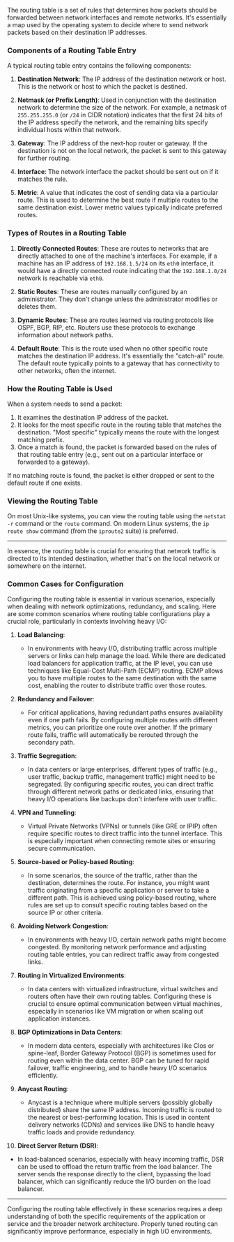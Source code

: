 The routing table is a set of rules that determines how packets should be forwarded between network interfaces and remote networks. It's essentially a map used by the operating system to decide where to send network packets based on their destination IP addresses.

### **Components of a Routing Table Entry**

A typical routing table entry contains the following components:

1. **Destination Network**: The IP address of the destination network or host. This is the network or host to which the packet is destined.

2. **Netmask (or Prefix Length)**: Used in conjunction with the destination network to determine the size of the network. For example, a netmask of `255.255.255.0` (or `/24` in CIDR notation) indicates that the first 24 bits of the IP address specify the network, and the remaining bits specify individual hosts within that network.

3. **Gateway**: The IP address of the next-hop router or gateway. If the destination is not on the local network, the packet is sent to this gateway for further routing.

4. **Interface**: The network interface the packet should be sent out on if it matches the rule.

5. **Metric**: A value that indicates the cost of sending data via a particular route. This is used to determine the best route if multiple routes to the same destination exist. Lower metric values typically indicate preferred routes.

### **Types of Routes in a Routing Table**

1. **Directly Connected Routes**: These are routes to networks that are directly attached to one of the machine's interfaces. For example, if a machine has an IP address of `192.168.1.5/24` on its `eth0` interface, it would have a directly connected route indicating that the `192.168.1.0/24` network is reachable via `eth0`.

2. **Static Routes**: These are routes manually configured by an administrator. They don't change unless the administrator modifies or deletes them.

3. **Dynamic Routes**: These are routes learned via routing protocols like OSPF, BGP, RIP, etc. Routers use these protocols to exchange information about network paths.

4. **Default Route**: This is the route used when no other specific route matches the destination IP address. It's essentially the "catch-all" route. The default route typically points to a gateway that has connectivity to other networks, often the internet.

### **How the Routing Table is Used**

When a system needs to send a packet:

1. It examines the destination IP address of the packet.
2. It looks for the most specific route in the routing table that matches the destination. "Most specific" typically means the route with the longest matching prefix.
3. Once a match is found, the packet is forwarded based on the rules of that routing table entry (e.g., sent out on a particular interface or forwarded to a gateway).

If no matching route is found, the packet is either dropped or sent to the default route if one exists.

### **Viewing the Routing Table**

On most Unix-like systems, you can view the routing table using the `netstat -r` command or the `route` command. On modern Linux systems, the `ip route show` command (from the `iproute2` suite) is preferred.

---

In essence, the routing table is crucial for ensuring that network traffic is directed to its intended destination, whether that's on the local network or somewhere on the internet.

### Common Cases for Configuration

Configuring the routing table is essential in various scenarios, especially when dealing with network optimizations, redundancy, and scaling. Here are some common scenarios where routing table configurations play a crucial role, particularly in contexts involving heavy I/O:

1. **Load Balancing**:
   - In environments with heavy I/O, distributing traffic across multiple servers or links can help manage the load. While there are dedicated load balancers for application traffic, at the IP level, you can use techniques like Equal-Cost Multi-Path (ECMP) routing. ECMP allows you to have multiple routes to the same destination with the same cost, enabling the router to distribute traffic over those routes.

2. **Redundancy and Failover**:
   - For critical applications, having redundant paths ensures availability even if one path fails. By configuring multiple routes with different metrics, you can prioritize one route over another. If the primary route fails, traffic will automatically be rerouted through the secondary path.

3. **Traffic Segregation**:
   - In data centers or large enterprises, different types of traffic (e.g., user traffic, backup traffic, management traffic) might need to be segregated. By configuring specific routes, you can direct traffic through different network paths or dedicated links, ensuring that heavy I/O operations like backups don't interfere with user traffic.

4. **VPN and Tunneling**:
   - Virtual Private Networks (VPNs) or tunnels (like GRE or IPIP) often require specific routes to direct traffic into the tunnel interface. This is especially important when connecting remote sites or ensuring secure communication.

5. **Source-based or Policy-based Routing**:
   - In some scenarios, the source of the traffic, rather than the destination, determines the route. For instance, you might want traffic originating from a specific application or server to take a different path. This is achieved using policy-based routing, where rules are set up to consult specific routing tables based on the source IP or other criteria.

6. **Avoiding Network Congestion**:
   - In environments with heavy I/O, certain network paths might become congested. By monitoring network performance and adjusting routing table entries, you can redirect traffic away from congested links.

7. **Routing in Virtualized Environments**:
   - In data centers with virtualized infrastructure, virtual switches and routers often have their own routing tables. Configuring these is crucial to ensure optimal communication between virtual machines, especially in scenarios like VM migration or when scaling out application instances.

8. **BGP Optimizations in Data Centers**:
   - In modern data centers, especially with architectures like Clos or spine-leaf, Border Gateway Protocol (BGP) is sometimes used for routing even within the data center. BGP can be tuned for rapid failover, traffic engineering, and to handle heavy I/O scenarios efficiently.

9. **Anycast Routing**:
   - Anycast is a technique where multiple servers (possibly globally distributed) share the same IP address. Incoming traffic is routed to the nearest or best-performing location. This is used in content delivery networks (CDNs) and services like DNS to handle heavy traffic loads and provide redundancy.

10. **Direct Server Return (DSR)**:
   - In load-balanced scenarios, especially with heavy incoming traffic, DSR can be used to offload the return traffic from the load balancer. The server sends the response directly to the client, bypassing the load balancer, which can significantly reduce the I/O burden on the load balancer.

---

Configuring the routing table effectively in these scenarios requires a deep understanding of both the specific requirements of the application or service and the broader network architecture. Properly tuned routing can significantly improve performance, especially in high I/O environments.